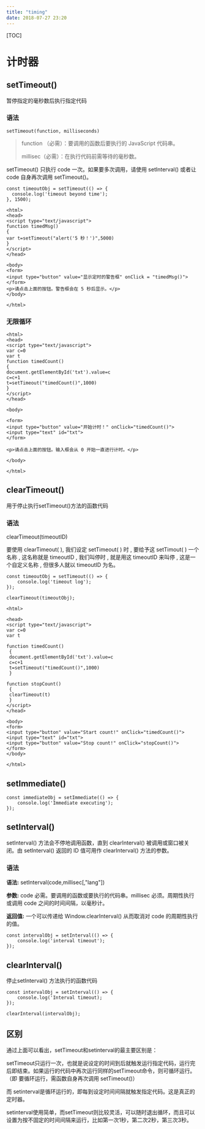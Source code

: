 ```yaml
---
title: "timing"
date: 2018-07-27 23:20
---
```


[TOC]



# 计时器



## setTimeout()

暂停指定的毫秒数后执行指定代码



### 语法

```
setTimeout(function, milliseconds)
```

> function （必需）：要调用的函数后要执行的 JavaScript 代码串。
>
> millisec（必需）：在执行代码前需等待的毫秒数。 　

setTimeout() 只执行 code 一次。如果要多次调用，请使用 setInterval() 或者让 code 自身再次调用 setTimeout()。



```
const timeoutObj = setTimeout(() => {
  console.log('timeout beyond time');
}, 1500);
```





```
<html>
<head>
<script type="text/javascript">
function timedMsg()
{
var t=setTimeout("alert('5 秒！')",5000)
}
</script>
</head>

<body>
<form>
<input type="button" value="显示定时的警告框" onClick = "timedMsg()">
</form>
<p>请点击上面的按钮。警告框会在 5 秒后显示。</p>
</body>

</html>
```





### 无限循环

```
<html>
<head>
<script type="text/javascript">
var c=0
var t
function timedCount()
{
document.getElementById('txt').value=c
c=c+1
t=setTimeout("timedCount()",1000)
}
</script>
</head>

<body>

<form>
<input type="button" value="开始计时！" onClick="timedCount()">
<input type="text" id="txt">
</form>

<p>请点击上面的按钮。输入框会从 0 开始一直进行计时。</p>

</body>

</html>
```





## clearTimeout()

用于停止执行setTimeout()方法的函数代码



### 语法

clearTimeout(timeoutID)

要使用 clearTimeout( ), 我们设定 setTimeout( ) 时 , 要给予这 setTimout( ) 一个名称 , 这名称就是 timeoutID , 我们叫停时 , 就是用这 timeoutID 来叫停 , 这是一个自定义名称 , 但很多人就以 timeoutID 为名。



```
const timeoutObj = setTimeout(() => {
    console.log('timeout log');
});

clearTimeout(timeoutObj);
```





```
<html>

<head>
<script type="text/javascript">
var c=0
var t

function timedCount()
 {
 document.getElementById('txt').value=c
 c=c+1
 t=setTimeout("timedCount()",1000)
 }

function stopCount()
 {
 clearTimeout(t)
 }
</script>
</head>

<body>
<form>
<input type="button" value="Start count!" onClick="timedCount()">
<input type="text" id="txt">
<input type="button" value="Stop count!" onClick="stopCount()">
</form>
</body>

</html>
```



## setImmediate()

```
const immediateObj = setImmediate(() => {
    console.log('Immediate executing');
});
```




## setInterval()

setInterval() 方法会不停地调用函数，直到 clearInterval() 被调用或窗口被关闭。由 setInterval() 返回的 ID 值可用作 clearInterval() 方法的参数。



### 语法

**语法:** setInterval(code,millisec[,"lang"])

**参数:** code 必需。要调用的函数或要执行的代码串。millisec 必须。周期性执行或调用 code 之间的时间间隔，以毫秒计。

**返回值:** 一个可以传递给 Window.clearInterval() 从而取消对 code 的周期性执行的值。



```
const intervalObj = setInterval(() => {
    console.log('interval timeout');
});
```



## clearInterval()

停止setInterval() 方法执行的函数代码

```
const intervalObj = setInterval(() => {
    console.log('Interval timeout);
});

clearInterval(intervalObj);
```







## 区别

通过上面可以看出，setTimeout和setinterval的最主要区别是：

setTimeout只运行一次，也就是说设定的时间到后就触发运行指定代码，运行完后即结束。如果运行的代码中再次运行同样的setTimeout命令，则可循环运行。（即 要循环运行，需函数自身再次调用 setTimeout()）

而 setinterval是循环运行的，即每到设定时间间隔就触发指定代码。这是真正的定时器。

setinterval使用简单，而setTimeout则比较灵活，可以随时退出循环，而且可以设置为按不固定的时间间隔来运行，比如第一次1秒，第二次2秒，第三次3秒。

